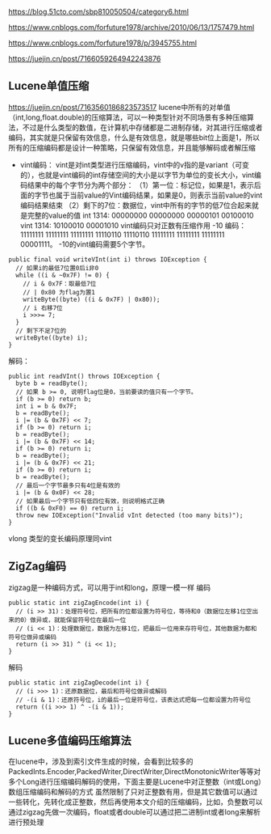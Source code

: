 https://blog.51cto.com/sbp810050504/category6.html

https://www.cnblogs.com/forfuture1978/archive/2010/06/13/1757479.html

https://www.cnblogs.com/forfuture1978/p/3945755.html


https://juejin.cn/post/7166059264942243876

## Lucene单值压缩
https://juejin.cn/post/7163560186823573517
lucene中所有的对单值（int,long,float.double)的压缩算法，可以一种类型针对不同场景有多种压缩算法，不过是什么类型的数值，在计算机中存储都是二进制存储，对其进行压缩或者编码，其实就是只保留有效信息，什么是有效信息，就是哪些bit位上面是1，所以所有的压缩编码都是设计一种策略，只保留有效信息，并且能够解码或者解压缩
+ vint编码：
vint是对int类型进行压缩编码，vint中的v指的是variant（可变的），也就是vint编码的int存储空间的大小是以字节为单位的变长大小，vint编码结果中的每个字节分为两个部分：
（1）第一位：标记位，如果是1，表示后面的字节也属于当前value的Vint编码结果，如果是0，则表示当前value的vint编码结果结束
（2）剩下的7位：数据位，vint中所有的字节的低7位合起来就是完整的value的值
int 1314:  00000000 00000000 00000101 00100010
vint 1314: 10100010 00001010
vint编码只对正数有压缩作用
-10 编码：
11111111 11111111 11111111 11110110
11110110 11111111 11111111 11111111 00001111。 -10的vint编码需要5个字节。

```
public final void writeVInt(int i) throws IOException {
  // 如果i的最低7位置0后i非0  
  while ((i & ~0x7F) != 0) {
    // i & 0x7F：取最低7位
    // | 0x80 为flag为置1
    writeByte((byte) ((i & 0x7F) | 0x80));
    // i 右移7位
    i >>>= 7;
  }
  // 剩下不足7位的  
  writeByte((byte) i);
}
```
解码：
```
public int readVInt() throws IOException {
  byte b = readByte();
  // 如果 b >= 0, 说明flag位是0，当前要读的值只有一个字节。  
  if (b >= 0) return b;
  int i = b & 0x7F;
  b = readByte();
  i |= (b & 0x7F) << 7;
  if (b >= 0) return i;
  b = readByte();
  i |= (b & 0x7F) << 14;
  if (b >= 0) return i;
  b = readByte();
  i |= (b & 0x7F) << 21;
  if (b >= 0) return i;
  b = readByte();
  // 最后一个字节最多只有4位是有效的
  i |= (b & 0x0F) << 28;
  // 如果最后一个字节只有低四位有效，则说明格式正确  
  if ((b & 0xF0) == 0) return i;
  throw new IOException("Invalid vInt detected (too many bits)");
}

```

vlong 类型的变长编码原理同vint

## ZigZag编码
zigzag是一种编码方式，可以用于int和long，原理一模一样
编码
```
public static int zigZagEncode(int i) {
  // (i >> 31)：处理符号位，把所有的位都设置为符号位，等待和0（数据位左移1位空出来的0）做异或，就能保留符号位在最后一位
  // (i << 1)：处理数据位，数据为左移1位，把最后一位用来存符号位，其他数据为都和符号位做异或编码
  return (i >> 31) ^ (i << 1);
}
```
解码
```
public static int zigZagDecode(int i) {
  // (i >>> 1)：还原数据位，最后和符号位做异或解码
  // -(i & 1)：还原符号位，i的最后一位是符号位，该表达式把每一位都设置为符号位 
  return ((i >>> 1) ^ -(i & 1));
}

```

## Lucene多值编码压缩算法
在lucene中，涉及到索引文件生成的时候，会看到比较多的PackedInts.Encoder,PackedWriter,DirectWriter,DirectMonotonicWriter等等对多个Long进行压缩编码解码的使用，下面主要是Lucene中对正整数（int或Long）数组压缩编码和解码的方式
虽然限制了只对正整数有用，但是其它数值可以通过一些转化，先转化成正整数，然后再使用本文介绍的压缩编码，比如，负整数可以通过zigzag先做一次编码，float或者double可以通过把二进制int或者long来解析进行预处理




